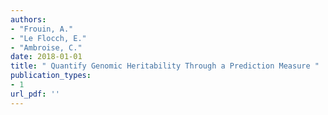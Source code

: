 ```yaml
---
authors: 
- "Frouin, A."
- "Le Flocch, E."
- "Ambroise, C."
date: 2018-01-01
title: " Quantify Genomic Heritability Through a Prediction Measure "
publication_types:
- 1
url_pdf: ''
---
```

